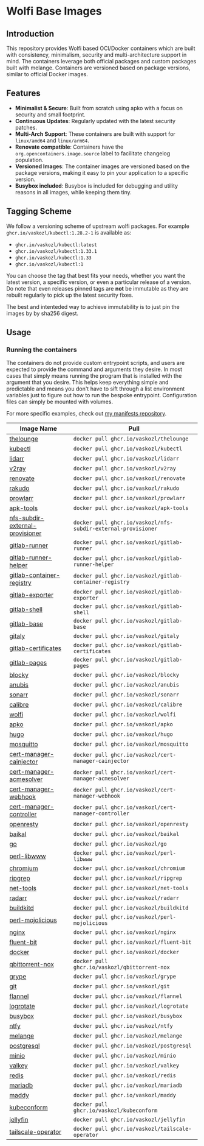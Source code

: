 # Wolfi Base Images

## Introduction

This repository provides Wolfi based OCI/Docker containers which are built with consistency, minimalism, security and multi-architecture support in mind. The containers leverage both official packages and custom packages built with melange. Containers are versioned based on package versions, similar to official Docker images.

## Features

- **Minimalist & Secure**: Built from scratch using apko with a focus on security and small footprint.
- **Continuous Updates**: Regularly updated with the latest security patches.
- **Multi-Arch Support**: These containers are built with support for `linux/amd64` and `linux/arm64`.
- **Renovate compatible**: Containers have the `org.opencontainers.image.source` label to facilitate changelog population.
- **Versioned Images**: The container images are versioned based on the package versions, making it easy to pin your application to a specific version.
- **Busybox included**: Busybox is included for debugging and utility reasons in all images, while keeping them tiny.

## Tagging Scheme

We follow a versioning scheme of upstream wolfi packages. For example `ghcr.io/vaskozl/kubectl:1.28.2-1` is available as:

* `ghcr.io/vaskozl/kubectl:latest`
* `ghcr.io/vaskozl/kubectl:1.33.1`
* `ghcr.io/vaskozl/kubectl:1.33`
* `ghcr.io/vaskozl/kubectl:1`

You can choose the tag that best fits your needs, whether you want the latest version, a specific version, or even a particular release of a version. Do note that even releases pinned tags are **not** be immutable as they are rebuilt regularly to pick up the latest security fixes.

The best and intenteded way to achieve immutability is to just pin the images by by sha256 digest.

## Usage

### Running the containers

The containers do not provide custom entrypoint scripts, and users are expected to provide the command and arguments they desire. In most cases that simply means running the program that is installed with the argument that you desire. This helps keep everything simple and predictable and means you don't have to sift through a list environment variables just to figure out how to run the bespoke entrypoint. Configuration files can simply be mounted with volumes.

For more specific examples, check out [my manifests repository](https://github.com/vaskozl/home-infra).

| Image Name | Pull |
| ------------------------------------------------------------ | ---------------------------------------------------------------  |
| [thelounge](./thelounge.yaml)                                | `docker pull ghcr.io/vaskozl/thelounge`                          |
| [kubectl](./kubectl.yaml)                                    | `docker pull ghcr.io/vaskozl/kubectl`                            |
| [lidarr](./lidarr.yaml)                                      | `docker pull ghcr.io/vaskozl/lidarr`                             |
| [v2ray](./v2ray.yaml)                                        | `docker pull ghcr.io/vaskozl/v2ray`                              |
| [renovate](./renovate.yaml)                                  | `docker pull ghcr.io/vaskozl/renovate`                           |
| [rakudo](./rakudo.yaml)                                      | `docker pull ghcr.io/vaskozl/rakudo`                             |
| [prowlarr](./prowlarr.yaml)                                  | `docker pull ghcr.io/vaskozl/prowlarr`                           |
| [apk-tools](./apk-tools.yaml)                                | `docker pull ghcr.io/vaskozl/apk-tools`                          |
| [nfs-subdir-external-provisioner](./nfs-subdir-external-provisioner.yaml) | `docker pull ghcr.io/vaskozl/nfs-subdir-external-provisioner`    |
| [gitlab-runner](./gitlab/gitlab-runner.yaml)                 | `docker pull ghcr.io/vaskozl/gitlab-runner`                      |
| [gitlab-runner-helper](./gitlab/gitlab-runner-helper.yaml)   | `docker pull ghcr.io/vaskozl/gitlab-runner-helper`               |
| [gitlab-container-registry](./gitlab/gitlab-container-registry.yaml) | `docker pull ghcr.io/vaskozl/gitlab-container-registry`          |
| [gitlab-exporter](./gitlab/gitlab-exporter.yaml)             | `docker pull ghcr.io/vaskozl/gitlab-exporter`                    |
| [gitlab-shell](./gitlab/gitlab-shell.yaml)                   | `docker pull ghcr.io/vaskozl/gitlab-shell`                       |
| [gitlab-base](./gitlab/gitlab-base.yaml)                     | `docker pull ghcr.io/vaskozl/gitlab-base`                        |
| [gitaly](./gitlab/gitaly.yaml)                               | `docker pull ghcr.io/vaskozl/gitaly`                             |
| [gitlab-certificates](./gitlab/gitlab-certificates.yaml)     | `docker pull ghcr.io/vaskozl/gitlab-certificates`                |
| [gitlab-pages](./gitlab/gitlab-pages.yaml)                   | `docker pull ghcr.io/vaskozl/gitlab-pages`                       |
| [blocky](./blocky.yaml)                                      | `docker pull ghcr.io/vaskozl/blocky`                             |
| [anubis](./anubis.yaml)                                      | `docker pull ghcr.io/vaskozl/anubis`                             |
| [sonarr](./sonarr.yaml)                                      | `docker pull ghcr.io/vaskozl/sonarr`                             |
| [calibre](./calibre.yaml)                                    | `docker pull ghcr.io/vaskozl/calibre`                            |
| [wolfi](./wolfi.yaml)                                        | `docker pull ghcr.io/vaskozl/wolfi`                              |
| [apko](./apko.yaml)                                          | `docker pull ghcr.io/vaskozl/apko`                               |
| [hugo](./hugo.yaml)                                          | `docker pull ghcr.io/vaskozl/hugo`                               |
| [mosquitto](./mosquitto.yaml)                                | `docker pull ghcr.io/vaskozl/mosquitto`                          |
| [cert-manager-cainjector](./cert-manager/cert-manager-cainjector.yaml) | `docker pull ghcr.io/vaskozl/cert-manager-cainjector`            |
| [cert-manager-acmesolver](./cert-manager/cert-manager-acmesolver.yaml) | `docker pull ghcr.io/vaskozl/cert-manager-acmesolver`            |
| [cert-manager-webhook](./cert-manager/cert-manager-webhook.yaml) | `docker pull ghcr.io/vaskozl/cert-manager-webhook`               |
| [cert-manager-controller](./cert-manager/cert-manager-controller.yaml) | `docker pull ghcr.io/vaskozl/cert-manager-controller`            |
| [openresty](./openresty.yaml)                                | `docker pull ghcr.io/vaskozl/openresty`                          |
| [baikal](./baikal.yaml)                                      | `docker pull ghcr.io/vaskozl/baikal`                             |
| [go](./go.yaml)                                              | `docker pull ghcr.io/vaskozl/go`                                 |
| [perl-libwww](./perl-libwww.yaml)                            | `docker pull ghcr.io/vaskozl/perl-libwww`                        |
| [chromium](./chromium.yaml)                                  | `docker pull ghcr.io/vaskozl/chromium`                           |
| [ripgrep](./ripgrep.yaml)                                    | `docker pull ghcr.io/vaskozl/ripgrep`                            |
| [net-tools](./net-tools.yaml)                                | `docker pull ghcr.io/vaskozl/net-tools`                          |
| [radarr](./radarr.yaml)                                      | `docker pull ghcr.io/vaskozl/radarr`                             |
| [buildkitd](./buildkitd.yaml)                                | `docker pull ghcr.io/vaskozl/buildkitd`                          |
| [perl-mojolicious](./perl-mojolicious.yaml)                  | `docker pull ghcr.io/vaskozl/perl-mojolicious`                   |
| [nginx](./nginx.yaml)                                        | `docker pull ghcr.io/vaskozl/nginx`                              |
| [fluent-bit](./fluent-bit.yaml)                              | `docker pull ghcr.io/vaskozl/fluent-bit`                         |
| [docker](./docker.yaml)                                      | `docker pull ghcr.io/vaskozl/docker`                             |
| [qbittorrent-nox](./qbittorrent-nox.yaml)                    | `docker pull ghcr.io/vaskozl/qbittorrent-nox`                    |
| [grype](./grype.yaml)                                        | `docker pull ghcr.io/vaskozl/grype`                              |
| [git](./git.yaml)                                            | `docker pull ghcr.io/vaskozl/git`                                |
| [flannel](./flannel.yaml)                                    | `docker pull ghcr.io/vaskozl/flannel`                            |
| [logrotate](./logrotate.yaml)                                | `docker pull ghcr.io/vaskozl/logrotate`                          |
| [busybox](./busybox.yaml)                                    | `docker pull ghcr.io/vaskozl/busybox`                            |
| [ntfy](./ntfy.yaml)                                          | `docker pull ghcr.io/vaskozl/ntfy`                               |
| [melange](./melange.yaml)                                    | `docker pull ghcr.io/vaskozl/melange`                            |
| [postgresql](./postgresql.yaml)                              | `docker pull ghcr.io/vaskozl/postgresql`                         |
| [minio](./minio.yaml)                                        | `docker pull ghcr.io/vaskozl/minio`                              |
| [valkey](./valkey.yaml)                                      | `docker pull ghcr.io/vaskozl/valkey`                             |
| [redis](./redis.yaml)                                        | `docker pull ghcr.io/vaskozl/redis`                              |
| [mariadb](./mariadb.yaml)                                    | `docker pull ghcr.io/vaskozl/mariadb`                            |
| [maddy](./maddy.yaml)                                        | `docker pull ghcr.io/vaskozl/maddy`                              |
| [kubeconform](./kubeconform.yaml)                            | `docker pull ghcr.io/vaskozl/kubeconform`                        |
| [jellyfin](./jellyfin.yaml)                                  | `docker pull ghcr.io/vaskozl/jellyfin`                           |
| [tailscale-operator](./tailscale-operator.yaml)              | `docker pull ghcr.io/vaskozl/tailscale-operator`                 |
